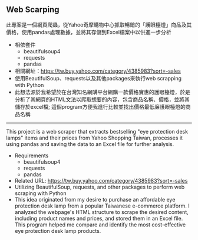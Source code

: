 ## Web Scarping

此專案是一個網頁爬蟲，從Yahoo奇摩購物中心抓取暢銷的「護眼檯燈」商品及其價格，使用pandas處理數據，並將其存儲到Excel檔案中以供進一步分析
- 相依套件
  - beautifulsoup4
  - requests
  - pandas
- 相關網址：https://tw.buy.yahoo.com/category/4385983?sort=-sales
- 使用BeautifulSoup、requests以及其他packages來執行web scrapping with Python
- 此想法源於我希望於在台灣知名網購平台網購一款價格實惠的護眼檯燈，於是分析了其網頁的HTML文法以爬取想要的內容，包含商品名稱、價格，並將其儲存於excel檔; 這個program方便我進行比較並找出價格最低廉護眼檯燈的商品名稱
<hr>


This project is a web scraper that extracts bestselling "eye protection desk lamps" items and their prices from Yahoo Shopping Taiwan, processes it using pandas and saving the data to an Excel file for further analysis.
- Requirements
  - beautifulsoup4
  - requests
  - pandas
- Related URL: https://tw.buy.yahoo.com/category/4385983?sort=-sales
- Utilizing BeautifulSoup, requests, and other packages to perform web scraping with Python
- This idea originated from my desire to purchase an affordable eye protection desk lamp from a popular Taiwanese e-commerce platform. I analyzed the webpage's HTML structure to scrape the desired content, including product names and prices, and stored them in an Excel file. This program helped me compare and identify the most cost-effective eye protection desk lamp products.


